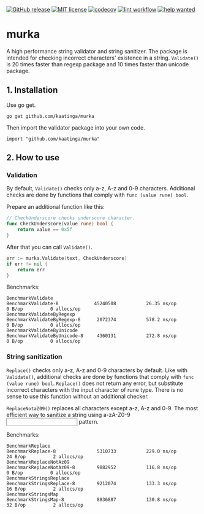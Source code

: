 [![GitHub release](https://img.shields.io/github/release/kaatinga/murka.svg)](https://github.com/kaatinga/murka/releases)
[![MIT license](https://img.shields.io/badge/License-MIT-blue.svg)](https://github.com/kaatinga/murka/blob/main/LICENSE)
[![codecov](https://codecov.io/gh/kaatinga/murka/branch/main/graph/badge.svg)](https://codecov.io/gh/kaatinga/murka)
[![lint workflow](https://github.com/kaatinga/murka/actions/workflows/golangci-lint.yml/badge.svg)](https://github.com/kaatinga/murka/actions?query=workflow%3Alinter)
[![help wanted](https://img.shields.io/badge/Help%20wanted-True-yellow.svg)](https://github.com/kaatinga/murka/issues?q=is%3Aopen+is%3Aissue+label%3A%22help+wanted%22)

# murka

A high performance string validator and string sanitizer. The package is intended for checking incorrect characters' existence in a string.
`Validate()` is 20 times faster than regexp package and 10 times faster than unicode package.

## 1. Installation

Use go get.

	go get github.com/kaatinga/murka

Then import the validator package into your own code.

	import "github.com/kaatinga/murka"

## 2. How to use

### Validation

By default, `Validate()` checks only a-z, A-z and 0-9 characters. Additional checks are done by functions that comply
with `func (value rune) bool`.

Prepare an additional function like this:

```go
// CheckUnderscore checks underscore character.
func CheckUnderscore(value rune) bool {
    return value == 0x5f
}
```

After that you can call `Validate()`.

```go
err := murka.Validate(text, CheckUnderscore)
if err != nil {
    return err
}
```

Benchmarks:

```
BenchmarkValidate
BenchmarkValidate-8    	        45240508	       26.35 ns/op	       0 B/op	       0 allocs/op
BenchmarkValidateByRegexp
BenchmarkValidateByRegexp-8    	 2072374	       578.2 ns/op	       0 B/op	       0 allocs/op
BenchmarkValidateByUnicode
BenchmarkValidateByUnicode-8   	 4360131	       272.8 ns/op	       0 B/op	       0 allocs/op
```

### String sanitization

`Replace()` checks only a-z, A-z and 0-9 characters by default. Like with `Validate()`, additional checks are done by
functions that comply with `func (value rune) bool`. `Replace()` does not return any error, but substitute incorrect
characters with the input character of rune type. There is no sense to use this function without an additional checker.

`ReplaceNotaZ09()` replaces all characters except a-z, A-z and 0-9. The most efficient way to sanitize a string using
a-zA-Z0-9<input character> pattern.

Benchmarks:

```
BenchmarkReplace
BenchmarkReplace-8          	 5310733	       229.0 ns/op	      24 B/op	       2 allocs/op
BenchmarkReplaceNotAz09
BenchmarkReplaceNotAz09-8   	 9882952	       116.8 ns/op	       0 B/op	       0 allocs/op
BenchmarkStringsReplace
BenchmarkStringsReplace-8   	 9212074	       133.3 ns/op	      16 B/op	       2 allocs/op
BenchmarkStringsMap
BenchmarkStringsMap-8       	 8836887	       130.8 ns/op	      32 B/op	       2 allocs/op
```